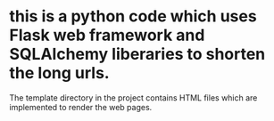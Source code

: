 # this is a python code which uses Flask web framework and SQLAlchemy liberaries to shorten the long urls.
The template directory in the project contains HTML files which are implemented to render the web pages. 
